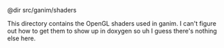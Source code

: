 @dir src/ganim/shaders

This directory contains the OpenGL shaders used in ganim.  I can't figure out
how to get them to show up in doxygen so uh I guess there's nothing else here.
